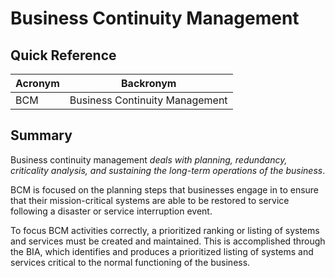 # Business Continuity Management

## Quick Reference

| Acronym | Backronym |
| - | - |
| BCM | Business Continuity Management |

## Summary

Business continuity management *deals with planning, redundancy, criticality analysis, and sustaining the long-term operations of the business*.

BCM is focused on the planning steps that businesses engage in to ensure that their mission-critical systems are able to be restored to service following a disaster or service interruption event.

To focus BCM activities correctly, a prioritized ranking or listing of systems and services must be created and maintained. This is accomplished through the BIA, which identifies and produces a prioritized listing of systems and services critical to the normal functioning of the business.
